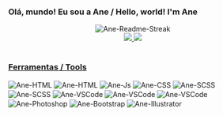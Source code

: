 ###  Olá, mundo! Eu sou a Ane / Hello, world! I'm Ane

<!-- - Desenvolvedora Front-end.
- Designer gráfico voltada para a área de criativos e id visuais. -->

<div align="center">
  <img alt="Ane-Readme-Streak" height="160em" src ="https://github-readme-streak-stats.herokuapp.com?user=anetelles&theme=dracula&hide_border=true&background=FFFFFF00">
</div>

<!--Height normal: 180em.-->

<div align="center">
  <a href="https://github.com/anetelles">
  <img height="160em" src="https://github-readme-stats.vercel.app/api?username=anetelles&show_icons=true&theme=dracula&include_all_commits=true&count_private=true"/>
  <img height="160em" src="https://github-readme-stats.vercel.app/api/top-langs/?username=anetelles&layout=compact&langs_count=7&theme=dracula"/>
</div>

<div style="display: inline_block"><br>
  <h3> Ferramentas / Tools </h3>
  <a href="https://github.com/anetelles?tab=repositories"></a>
  <img align="center" alt="Ane-HTML" src="https://img.shields.io/badge/HTML5-E34F26?style=for-the-badge&logo=html5&logoColor=white">
  <img align="center" alt="Ane-HTML" src="https://img.shields.io/badge/CSS3-1572B6?style=for-the-badge&logo=css3&logoColor=white">
  <img align="center" alt="Ane-Js" src="https://img.shields.io/badge/Sass-CC6699?style=for-the-badge&logo=sass&logoColor=white">
  <img align="center" alt="Ane-CSS" src="https://img.shields.io/badge/JavaScript-F7DF1E?style=for-the-badge&logo=javascript&logoColor=black">
  <img align="center" alt="Ane-SCSS" src="https://img.shields.io/badge/Node.js-43853D?style=for-the-badge&logo=node.js&logoColor=white"> 
  <img align="center" alt="Ane-SCSS" src="https://img.shields.io/badge/GIT-E44C30?style=for-the-badge&logo=git&logoColor=white">
  <img align="center" alt="Ane-VSCode" src="https://img.shields.io/badge/Angular-DD0031?style=for-the-badge&logo=angular&logoColor=white">
  <img align="center" alt="Ane-VSCode" src="https://img.shields.io/badge/Ionic-3880FF?style=for-the-badge&logo=ionic&logoColor=white">
  <img align="center" alt="Ane-VSCode" src="https://img.shields.io/badge/Visual_Studio_Code-0078D4?style=for-the-badge&logo=visual%20studio%20code&logoColor=white">
  <img align="center" alt="Ane-Photoshop" src="https://img.shields.io/badge/Bootstrap-563D7C?style=for-the-badge&logo=bootstrap&logoColor=white">
  <img align="center" alt="Ane-Bootstrap" src="https://img.shields.io/badge/MariaDB-003545?style=for-the-badge&logo=mariadb&logoColor=white">
  <img align="center" alt="Ane-Illustrator" src="https://img.shields.io/badge/Adobe%20Photoshop-31A8FF?style=for-the-badge&logo=Adobe%20Photoshop&logoColor=black"> 
  <!--<img align="center" alt="Ane-Git" height="30" width="30" src="https://cdn.jsdelivr.net/gh/devicons/devicon/icons/git/git-original.svg">       
</div>


<!--<div> 
  <h3>Redes Socias e Contato / Social Media and Contact</h3>
  <a href="https://www.instagram.com/anetelless" target="_blank"><img src="https://img.shields.io/badge/-Instagram-%23E4405F?style=for-the-badge&logo=instagram&logoColor=white" target="_blank"></a>
  <a href="https://www.linkedin.com/in/cristiane-telles-28a818231/" target="_blank"><img src="https://img.shields.io/badge/LinkedIn-0077B5?style=for-the-badge&logo=linkedin&logoColor=white" target="_blanck"></a>
    <a href="mailto:anetellesprotonmail.com" target="_blank"><img src="https://img.shields.io/badge/ProtonMail-8B89CC?style=for-the-badge&logo=protonmail&logoColor=white"target="_blank"></a>
  <a href="mailto:anedsgn@gmail.com" target="_blank"><img src="https://img.shields.io/badge/Gmail-D14836?style=for-the-badge&logo=gmail&logoColor=white"target="_blank"></a> 
  <a href="https://www.behance.net/cristianetelles" target="_blank"><img src="https://img.shields.io/badge/-Behance-blue?style=for-the-badge&logo=behance&logoColor=white" target="_blank"></a>

   

  
  
</div>
  
## 
 
![Snake animation](https://github.com/anetelles/anetelles/blob/output/github-contribution-grid-snake.svg)
 
</div>
